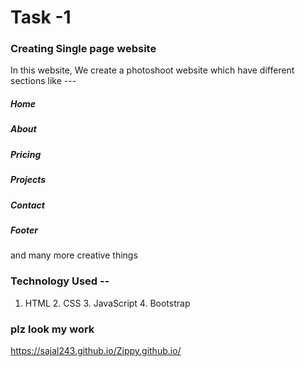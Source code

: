 # Task -1 
### Creating Single page website

In this website, We create a photoshoot website which have different sections like --- 
##### Home
##### About 
##### Pricing
##### Projects
##### Contact
##### Footer

and many more creative things

### Technology Used --
1. HTML  2. CSS  3. JavaScript  4. Bootstrap

### plz look my work
https://sajal243.github.io/Zippy.github.io/
